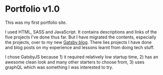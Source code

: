 # Portfolio v1.0
This was my first portfolio site. 

I used HTML, SASS and JavaScript. It contains descriptions and links of the five projects I've done thus far. But I have migrated the contents, especially the projects, over to my new [Gatsby blog](http://jenlky.com/). There lies projects I have done and blog posts on my experience and lessons learnt from doing tech stuff.

I chose GatsbyJS because 1) it required relatively low startup time, 2) has an awesome clean look and many other starters to choose from, 3) uses graphQL which was something I was interested to try.
